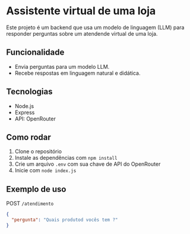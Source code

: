 # Assistente virtual de uma loja

Este projeto é um backend que usa um modelo de linguagem (LLM) para responder perguntas sobre um atendende virtual de uma loja.

## Funcionalidade

- Envia perguntas para um modelo LLM.
- Recebe respostas em linguagem natural e didática.

## Tecnologias

- Node.js
- Express
- API: OpenRouter 

## Como rodar

1. Clone o repositório
2. Instale as dependências com `npm install`
3. Crie um arquivo `.env` com sua chave de API do OpenRouter
4. Inicie com `node index.js`

## Exemplo de uso

POST `/atendimento`
```json
{
  "pergunta": "Quais produtod vocês tem ?"
}
